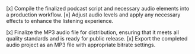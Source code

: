 [x] Compile the finalized podcast script and necessary audio elements into a production workflow.
[x] Adjust audio levels and apply any necessary effects to enhance the listening experience.


[x] Finalize the MP3 audio file for distribution, ensuring that it meets all quality standards and is ready for public release.
[x] Export the completed audio project as an MP3 file with appropriate bitrate settings.